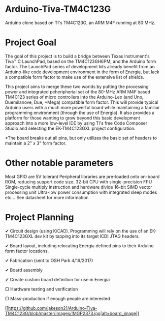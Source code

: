 # Arduino-Tiva-TM4C123G
Arduino clone based on TI's TM4C123G, an ARM M4F running at 80 MHz.

# Project Goal 
The goal of this project is to build a bridge between Texas Instrument's Tiva™ C LaunchPad, based on the TM4C123GH6PM, and the Arduino form factor. The LaunchPad series of development kits already benefit from an Arduino-like code development environment in the form of Energia, but lack a compatible form factor to make use of the extensive list of shields.

This project aims to merge these two worlds by putting the processing power and integrated peheripherial set of the 80-MHz ARM M4F based TM4C123 series of micro controllers into the Arduino-Leo (and Uno, Duemilanove, Due, *Mega) compatible form factor.
This will provide typical Arduino users with a much more powerful board while maintaining a familiar programming environment (through the use of Energia). It also provides a platform for those wanting to grow beyond this basic development approach into a more low-level IDE by using TI's free Code Composer Studio and selecting the EK-TM4C123GXL project configuration.

*The board breaks out all pins, but only utilizes the basic set of headers to maintain a 2" x 3" form factor.

# Other notable parameters
Most GPIO are 5V tolerant
Peripheral libraries are pre-loaded onto on-board ROM, reducing support code size.
32-bit CPU with single-precision FPU
Single-cycle multiply instruction and hardware divide
16-bit SIMD vector processing unit
Ultra-low power consumption with integrated sleep modes
etc... See datasheet for more information


# Project Planning
✔ Circuit design (using KiCAD). Programming will rely on the use of an EK-TM4C123GXL dev kit by tapping into its target ICDI JTAG headers.

✔ Board layout, including relocating Energia defined pins to their Arduino form factor locations.

✔ Fabrication (sent to OSH Park 4/16/2017)

✔ Board assembly

✔ Create custom board definition for use in Energia

▢ Hardware testing and verification

▢ Mass-production if enough people are interested

[[https://github.com/jakeson21/Arduino-Tiva-TM4C123G/blob/master/images/IMGP2373.jpg|alt=board_image]]
